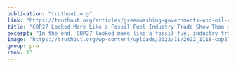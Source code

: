 ```yaml
---
publication: "truthout.org"
link: "https://truthout.org/articles/greenwashing-governments-and-oil-companies-turned-cop27-into-a-climate-disaster/"
title: "COP27 Looked More Like a Fossil Fuel Industry Trade Show Than a Climate Summit"
excerpt: "In the end, COP27 looked more like a fossil fuel industry trade show than a climate summit."
image: "https://truthout.org/wp-content/uploads/2022/11/2022_1118-cop27-1200x675.jpg"
group: pro
rank: 13
---
```

